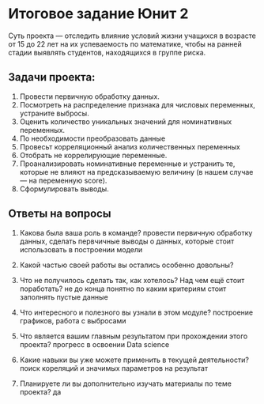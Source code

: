 # Итоговое задание Юнит 2

Суть проекта — отследить влияние условий жизни учащихся в возрасте от 15 до 22 лет на их успеваемость по математике,
чтобы на ранней стадии выявлять студентов, находящихся в группе риска.

## Задачи проекта:
1) Провести первичную обработку данных.
2) Посмотреть на распределение признака для числовых переменных, устраните выбросы.
3) Оценить количество уникальных значений для номинативных переменных.
4) По необходимости преобразовать данные
5) Провесьт корреляционный анализ количественных переменных
6) Отобрать не коррелирующие переменные.
7) Проанализировать номинативные переменные и устранить те, которые не влияют на предсказываемую величину
(в нашем случае — на переменную score).
8) Сформулировать выводы.

## Ответы на вопросы

1. Какова была ваша роль в команде?
провести первичную обработку данных, сделать первчичные выводы о данных, которые стоит использовать в построении модели

2. Какой частью своей работы вы остались особенно довольны?

3. Что не получилось сделать так, как хотелось? Над чем ещё стоит поработать?
не до конца понятно по каким критериям стоит заполнять пустые данные

4. Что интересного и полезного вы узнали в этом модуле?
построение графиков, работа с выбросами

5. Что является вашим главным результатом при прохождении этого проекта?
прогресс в освоении Data science

6. Какие навыки вы уже можете применить в текущей деятельности?
поиск кореляций и значимых параметров на результат

7. Планируете ли вы дополнительно изучать материалы по теме проекта?
да

